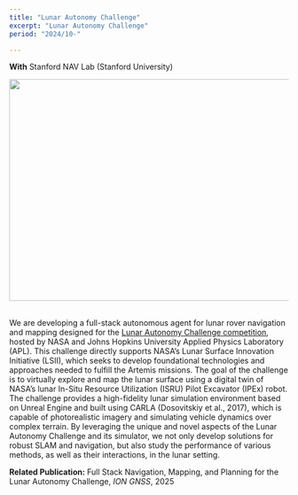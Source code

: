 ```yaml
---
title: "Lunar Autonomy Challenge" 
excerpt: "Lunar Autonomy Challenge" 
period: "2024/10-"

---
```

**With** Stanford NAV Lab (Stanford University) <br>

<div style="text-align: center;">
<img src = "https://dl.dropboxusercontent.com/s/ebmiaipar7f29iymh3n2l/lac_overview.png?rlkey=d5flctxlxplcsyajkiti9x8r5&st=eexb0fug&dl=0"
style="height: 400px; width:717px;">
</div>
<br>
<div style="text-align: center;">
</div>

We are developing a full-stack autonomous agent for lunar rover navigation and mapping designed for the [Lunar Autonomy Challenge competition](https://lunar-autonomy-challenge.jhuapl.edu/), hosted by NASA and Johns Hopkins University Applied Physics Laboratory (APL). 
This challenge directly supports NASA’s Lunar Surface Innovation Initiative (LSII), which seeks to develop foundational technologies and approaches needed to fulfill the Artemis
missions. 
The goal of the challenge is to virtually explore and map the lunar surface using a digital twin of NASA’s lunar In-Situ Resource Utilization (ISRU) Pilot Excavator (IPEx) robot. 
The challenge provides a high-fidelity lunar simulation environment based on Unreal Engine and built using CARLA (Dosovitskiy et al., 2017), which is capable of photorealistic imagery and
simulating vehicle dynamics over complex terrain. By leveraging the unique and novel aspects of the Lunar Autonomy Challenge and its simulator, we not only develop solutions for robust SLAM and navigation, but also study the performance of various methods, as well as their interactions, in the lunar setting.

**Related Publication:** Full Stack Navigation, Mapping, and Planning for the Lunar Autonomy Challenge, *ION GNSS*, 2025 